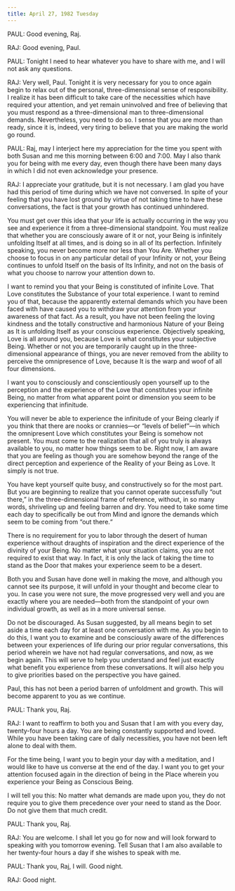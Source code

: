 ```yaml
---
title: April 27, 1982 Tuesday 
---
```


PAUL: Good evening, Raj.

RAJ: Good evening, Paul.

PAUL: Tonight I need to hear whatever you have to share with me, and I will not
ask any questions.

RAJ: Very well, Paul. Tonight it is very necessary for you to once again begin
to relax out of the personal, three-dimensional sense of responsibility. I
realize it has been difficult to take care of the necessities which have
required your attention, and yet remain uninvolved and free of believing that
you must respond as a three-dimensional man to three-dimensional demands.
Nevertheless, you need to do so. I sense that you are more than ready, since it
is, indeed, very tiring to believe that you are making the world go round.

PAUL: Raj, may I interject here my appreciation for the time you spent with
both Susan and me this morning between 6:00 and 7:00. May I also thank you for
being with me every day, even though there have been many days in which I did
not even acknowledge your presence.

RAJ: I appreciate your gratitude, but it is not necessary. I am glad you have
had this period of time during which we have not conversed. In spite of your
feeling that you have lost ground by virtue of not taking time to have these
conversations, the fact is that your growth has continued unhindered.

You must get over this idea that your life is actually occurring in the way you
see and experience it from a three-dimensional standpoint. You must realize
that whether you are consciously aware of it or not, your Being is infinitely
unfolding Itself at all times, and is doing so in all of Its perfection.
Infinitely speaking, you never become more nor less than You Are. Whether you
choose to focus in on any particular detail of your Infinity or not, your Being
continues to unfold Itself on the basis of Its Infinity, and not on the basis
of what you choose to narrow your attention down to.

I want to remind you that your Being is constituted of infinite Love. That Love
constitutes the Substance of your total experience. I want to remind you of
that, because the apparently external demands which you have been faced with
have caused you to withdraw your attention from your awareness of that fact. As
a result, you have not been feeling the loving kindness and the totally
constructive and harmonious Nature of your Being as It is unfolding Itself as
your conscious experience. Objectively speaking, Love is all around you,
because Love is what constitutes your subjective Being. Whether or not you are
temporarily caught up in the three-dimensional appearance of things, you are
never removed from the ability to perceive the omnipresence of Love, because It
is the warp and woof of all four dimensions.

I want you to consciously and conscientiously open yourself up to the
perception and the experience of the Love that constitutes your infinite Being,
no matter from what apparent point or dimension you seem to be experiencing
that infinitude.

You will never be able to experience the infinitude of your Being clearly if
you think that there are nooks or crannies—or “levels of belief”—in which the
omnipresent Love which constitutes your Being is somehow not present. You must
come to the realization that all of you truly is always available to you, no
matter how things seem to be. Right now, I am aware that you are feeling as
though you are somehow beyond the range of the direct perception and experience
of the Reality of your Being as Love. It simply is not true.

You have kept yourself quite busy, and constructively so for the most part. But
you are beginning to realize that you cannot operate successfully “out there,”
in the three-dimensional frame of reference, without, in so many words,
shriveling up and feeling barren and dry. You need to take some time each day
to specifically be out from Mind and ignore the demands which seem to be coming
from “out there.“

There is no requirement for you to labor through the desert of human experience
without draughts of inspiration and the direct experience of the divinity of
your Being. No matter what your situation claims, you are not required to exist
that way. In fact, it is only the lack of taking the time to stand as the Door
that makes your experience seem to be a desert.

Both you and Susan have done well in making the move, and although you cannot
see its purpose, it will unfold in your thought and become clear to you. In
case you were not sure, the move progressed very well and you are exactly where
you are needed—both from the standpoint of your own individual growth, as well
as in a more universal sense.

Do not be discouraged. As Susan suggested, by all means begin to set aside a
time each day for at least one conversation with me. As you begin to do this, I
want you to examine and be consciously aware of the differences between your
experiences of life during our prior regular conversations, this period wherein
we have not had regular conversations, and now, as we begin again. This will
serve to help you understand and feel just exactly what benefit you experience
from these conversations. It will also help you to give priorities based on the
perspective you have gained.

Paul, this has not been a period barren of unfoldment and growth. This will
become apparent to you as we continue.

PAUL: Thank you, Raj.

RAJ: I want to reaffirm to both you and Susan that I am with you every day,
twenty-four hours a day. You are being constantly supported and loved. While
you have been taking care of daily necessities, you have not been left alone to
deal with them.

For the time being, I want you to begin your day with a meditation, and I would
like to have us converse at the end of the day. I want you to get your
attention focused again in the direction of being in the Place wherein you
experience your Being as Conscious Being.

I will tell you this: No matter what demands are made upon you, they do not
require you to give them precedence over your need to stand as the Door. Do not
give them that much credit.

PAUL: Thank you, Raj.

RAJ: You are welcome. I shall let you go for now and will look forward to
speaking with you tomorrow evening. Tell Susan that I am also available to her
twenty-four hours a day if she wishes to speak with me.

PAUL: Thank you, Raj, I will. Good night.

RAJ: Good night.

